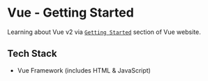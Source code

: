 # Vue - Getting Started

Learning about Vue v2 via [`Getting Started`](https://vuejs.org/v2/guide/) section of Vue website.

## Tech Stack
- Vue Framework (includes HTML & JavaScript)
